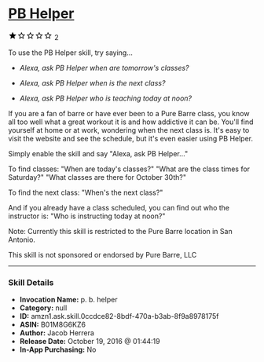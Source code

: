 # [PB Helper](http://alexa.amazon.com/#skills/amzn1.ask.skill.0ccdce82-8bdf-470a-b3ab-8f9a8978175f)
![1 stars](../../images/ic_star_black_18dp_1x.png)![1 stars](../../images/ic_star_border_black_18dp_1x.png)![1 stars](../../images/ic_star_border_black_18dp_1x.png)![1 stars](../../images/ic_star_border_black_18dp_1x.png)![1 stars](../../images/ic_star_border_black_18dp_1x.png) 2

To use the PB Helper skill, try saying...

* *Alexa, ask PB Helper when are tomorrow's classes?*

* *Alexa, ask PB Helper when is the next class?*

* *Alexa, ask PB Helper who is teaching today at noon?*

If you are a fan of barre or have ever been to a Pure Barre class, you know all too well what a great workout it is and how addictive it can be.  You'll find yourself at home or at work, wondering when the next class is.  It's easy to visit the website and see the schedule, but it's even easier using PB Helper.  

Simply enable the skill and say "Alexa, ask PB Helper..."

To find classes:
"When are today's classes?"
"What are the class times for Saturday?"
"What classes are there for October 30th?"

To find the next class:
"When's the next class?"

And if you already have a class scheduled, you can find out who the instructor is:
"Who is instructing today at noon?"

Note:  Currently this skill is restricted to the Pure Barre location in San Antonio.

This skill is not sponsored or endorsed by Pure Barre, LLC

***

### Skill Details

* **Invocation Name:** p. b. helper
* **Category:** null
* **ID:** amzn1.ask.skill.0ccdce82-8bdf-470a-b3ab-8f9a8978175f
* **ASIN:** B01M8G6KZ6
* **Author:** Jacob Herrera
* **Release Date:** October 19, 2016 @ 01:44:19
* **In-App Purchasing:** No
